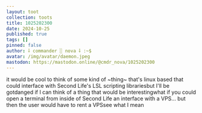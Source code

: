 ```yaml
---
layout: toot
collection: toots
title: 1025202300
date: 2024-10-25
published: true
tags: []
pinned: false
author: ⸸ commander ░ nova ⸸ :~$
avatar: /img/avatar/daemon.jpeg
mastodon: https://mastodon.online/@cmdr_nova/1025202300
---
```


it would be cool to think of some kind of ~thing~ that's linux based that could interface with Second Life's LSL scripting librariesbut I'll be gotdanged if I can think of a thing that would be interestingwhat if you could open a terminal from inside of Second Life an interface with a VPS... but then the user would have to rent a VPSsee what I mean
